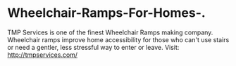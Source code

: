 # Wheelchair-Ramps-For-Homes-.
TMP Services is one of the finest Wheelchair Ramps making company. Wheelchair ramps improve home accessibility for those who can't use stairs or need a gentler, less stressful way to enter or leave. Visit: http://tmpservices.com/
